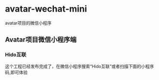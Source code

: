 # avatar-wechat-mini
avatar项目的微信小程序

## Avatar项目微信小程序端


### Hido互联
这个工程已经发布完成了，在微信小程序搜索“Hido互联”或者扫描下面的小程序码,即可体验




